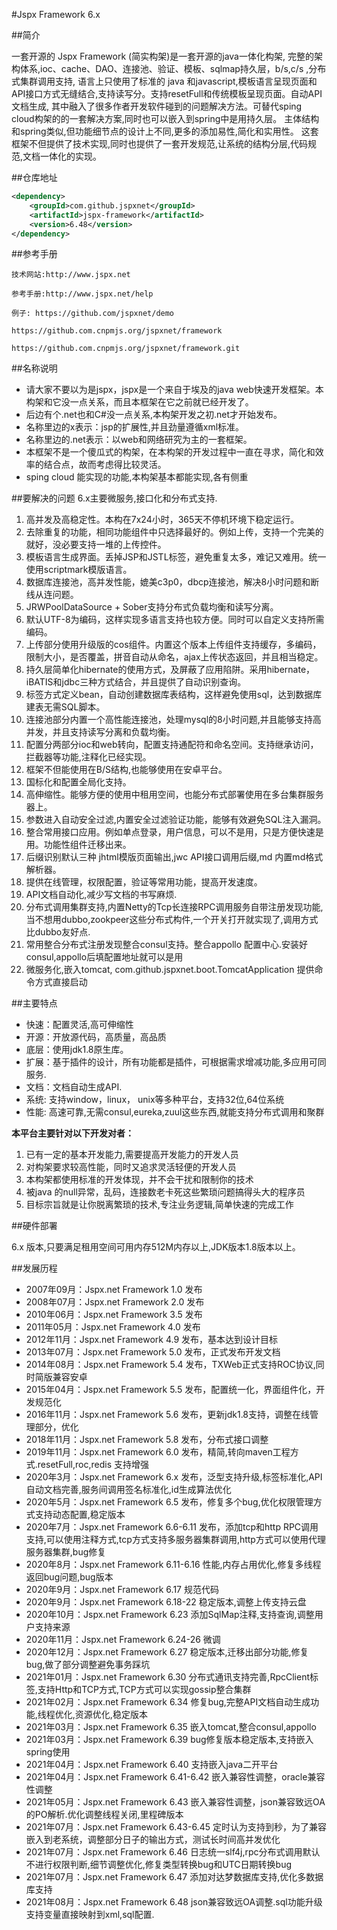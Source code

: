 #Jspx Framework 6.x

##简介

一套开源的 Jspx Framework (简实构架)是一套开源的java一体化构架, 完整的架构体系,ioc、cache、DAO、连接池、验证、模板、sqlmap持久层，b/s,c/s ,分布式集群调用支持, 语言上只使用了标准的 java 和javascript,模板语言呈现页面和API接口方式无缝结合,支持读写分。支持resetFull和传统模板呈现页面。自动API文档生成, 其中融入了很多作者开发软件碰到的问题解决方法。可替代sping cloud构架的的一套解决方案,同时也可以嵌入到spring中是用持久层。 主体结构和spring类似,但功能细节点的设计上不同,更多的添加易性,简化和实用性。 这套框架不但提供了技术实现,同时也提供了一套开发规范,让系统的结构分层,代码规范,文档一体化的实现。 

##仓库地址

```xml
<dependency>
    <groupId>com.github.jspxnet</groupId>
    <artifactId>jspx-framework</artifactId>
    <version>6.48</version>
</dependency>
```
    
##参考手册

    技术网站:http://www.jspx.net

    参考手册:http://www.jspx.net/help
    
    例子: https://github.com/jspxnet/demo

    https://github.com.cnpmjs.org/jspxnet/framework
    
    https://github.com.cnpmjs.org/jspxnet/framework.git

##名称说明
	
*	请大家不要以为是jspx，jspx是一个来自于埃及的java web快速开发框架。本构架和它没一点关系，而且本框架在它之前就已经开发了。
*	后边有个.net也和C\#没一点关系,本构架开发之初.net才开始发布。
*	名称里边的x表示：jsp的扩展性,并且劲量遵循xml标准。
*	名称里边的.net表示：以web和网络研究为主的一套框架。
*	本框架不是一个傻瓜式的构架，在本构架的开发过程中一直在寻求，简化和效率的结合点，故而考虑得比较灵活。
*   sping cloud 能实现的功能,本构架基本都能实现,各有侧重



##要解决的问题
6.x主要微服务,接口化和分布式支持.

1.	高并发及高稳定性。本构在7x24小时，365天不停机环境下稳定运行。 
2.	去除重复的功能，相同功能组件中只选择最好的。例如上传，支持一个完美的就好，没必要支持一堆的上传控件。
3.	模板语言生成界面。丢掉JSP和JSTL标签，避免重复太多，难记又难用。统一使用scriptmark模版语言。
4.	数据库连接池，高并发性能，媲美c3p0，dbcp连接池，解决8小时问题和断线从连问题。
5.	JRWPoolDataSource + Sober支持分布式负载均衡和读写分离。
6.	默认UTF-8为编码，这样实现多语言支持也较方便。同时可以自定义支持所需编码。
7.	上传部分使用升级版的cos组件。内置这个版本上传组件支持缓存，多编码，限制大小，是否覆盖，拼音自动从命名，ajax上传状态返回，并且相当稳定。
9.	持久层简单化hibernate的使用方式，及屏蔽了应用陷阱。采用hibernate，iBATIS和jdbc三种方式结合，并且提供了自动识别查询。
10.	标签方式定义bean，自动创建数据库表结构，这样避免使用sql，达到数据库建表无需SQL脚本。
11.	连接池部分内置一个高性能连接池，处理mysql的8小时问题,并且能够支持高并发，并且支持读写分离和负载均衡。
12.	配置分两部分ioc和web转向，配置支持通配符和命名空间。支持继承访问，拦截器等功能,注释化已经实现。
13.	框架不但能使用在B/S结构,也能够使用在安卓平台。
14.	国标化和配置全局化支持。
15.	高伸缩性。能够方便的使用中租用空间，也能分布式部署使用在多台集群服务器上。
16.	参数进入自动安全过滤,内置安全过滤验证功能，能够有效避免SQL注入漏洞。
18.	整合常用接口应用。例如单点登录，用户信息，可以不是用，只是方便快速是用。功能性组件迁移出来。
20.	后缀识别默认三种 jhtml模版页面输出,jwc API接口调用后缀,md 内置md格式解析器。
21.	提供在线管理，权限配置，验证等常用功能，提高开发速度。
22. API文档自动化,减少写文档的书写麻烦.
23. 分布式调用集群支持,内置Netty的Tcp长连接RPC调用服务自带注册发现功能,当不想用dubbo,zookpeer这些分布式构件,一个开关打开就实现了,调用方式比dubbo友好点.
24. 常用整合分布式注册发现整合consul支持。整合appollo 配置中心.安装好consul,appollo后填配置地址就可以是用
25. 微服务化,嵌入tomcat, com.github.jspxnet.boot.TomcatApplication 提供命令方式直接启动

   
##主要特点

*    快速：配置灵活,高可伸缩性
*    开源：开放源代码，高质量，高品质
*    底层：使用jdk1.8原生库。
*    扩展：基于插件的设计，所有功能都是插件，可根据需求增减功能,多应用可同服务.
*    文档：文档自动生成API.
*    系统: 支持window，linux， unix等多种平台，支持32位,64位系统
*    性能: 高速可靠,无需consul,eureka,zuul这些东西,就能支持分布式调用和聚群


**本平台主要针对以下开发对者：**

1.	已有一定的基本开发能力,需要提高开发能力的开发人员
2.	对构架要求较高性能，同时又追求灵活轻便的开发人员
3.	本构架都使用标准的开发体现，并不会干扰和限制你的技术
4.	被java 的null异常，乱码，连接数老卡死这些繁琐问题搞得头大的程序员
5.  目标宗旨就是让你脱离繁琐的技术,专注业务逻辑,简单快速的完成工作

##硬件部署

6.x 版本,只要满足租用空间可用内存512M内存以上,JDK版本1.8版本以上。
 

##发展历程 

*    2007年09月：Jspx.net Framework 1.0 发布
*    2008年07月：Jspx.net Framework 2.0 发布
*    2010年06月：Jspx.net Framework 3.5 发布
*    2011年05月：Jspx.net Framework 4.0 发布
*    2012年11月：Jspx.net Framework 4.9 发布，基本达到设计目标
*    2013年07月：Jspx.net Framework 5.0 发布，正式发布开发文档
*    2014年08月：Jspx.net Framework 5.4 发布，TXWeb正式支持ROC协议,同时简版兼容安卓
*    2015年04月：Jspx.net Framework 5.5 发布，配置统一化，界面组件化，开发规范化
*    2016年11月：Jspx.net Framework 5.6 发布，更新jdk1.8支持，调整在线管理部分，优化
*    2018年11月：Jspx.net Framework 5.8 发布，分布式接口调整
*    2019年11月：Jspx.net Framework 6.0 发布，精简,转向maven工程方式.resetFull,roc,redis 支持增强
*    2020年3月：Jspx.net Framework 6.x 发布，泛型支持升级,标签标准化,API自动文档完善,服务间调用签名标准化,id生成算法优化
*    2020年5月：Jspx.net Framework 6.5 发布，修复多个bug,优化权限管理方式支持动态配置,稳定版本
*    2020年7月：Jspx.net Framework 6.6-6.11 发布，添加tcp和http RPC调用支持,可以使用注释方式,tcp方式支持多服务器集群调用,http方式可以使用代理服务器集群,bug修复
*    2020年8月：Jspx.net Framework 6.11-6.16 性能,内存占用优化,修复多线程返回bug问题,bug版本
*    2020年9月：Jspx.net Framework 6.17 规范代码
*    2020年9月：Jspx.net Framework 6.18-22 稳定版本,调整上传支持云盘
*    2020年10月：Jspx.net Framework 6.23 添加SqlMap注释,支持查询,调整用户支持来源
*    2020年11月：Jspx.net Framework 6.24-26 微调
*    2020年12月：Jspx.net Framework 6.27 稳定版本,迁移出部分功能,修复bug,做了部分调整避免事务踩坑
*    2021年01月：Jspx.net Framework 6.30 分布式通讯支持完善,RpcClient标签,支持Http和TCP方式,TCP方式可以实现gossip整合集群
*    2021年02月：Jspx.net Framework 6.34 修复bug,完整API文档自动生成功能,线程优化,资源优化,稳定版本
*    2021年03月：Jspx.net Framework 6.35 嵌入tomcat,整合consul,appollo
*    2021年03月：Jspx.net Framework 6.39 bug修复版本稳定版本,支持嵌入spring使用
*    2021年04月：Jspx.net Framework 6.40 支持嵌入java二开平台
*    2021年04月：Jspx.net Framework 6.41-6.42 嵌入兼容性调整，oracle兼容性调整
*    2021年05月：Jspx.net Framework 6.43 嵌入兼容性调整，json兼容致远OA的PO解析.优化调整线程关闭,里程碑版本
*    2021年07月：Jspx.net Framework 6.43-6.45 定时认为支持到秒，为了兼容嵌入到老系统，调整部分日子的输出方式，测试长时间高并发优化
*    2021年07月：Jspx.net Framework 6.46 日志统一slf4j,rpc分布式调用默认不进行权限判断,细节调整优化,修复类型转换bug和UTC日期转换bug
*    2021年07月：Jspx.net Framework 6.47 添加对达梦数据库支持,优化多数据库支持
*    2021年08月：Jspx.net Framework 6.48 json兼容致远OA调整.sql功能升级支持变量直接映射到xml,sql配置.